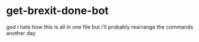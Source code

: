 # get-brexit-done-bot
god i hate how this is all in one file but i'll probably rearrange the commands another day
